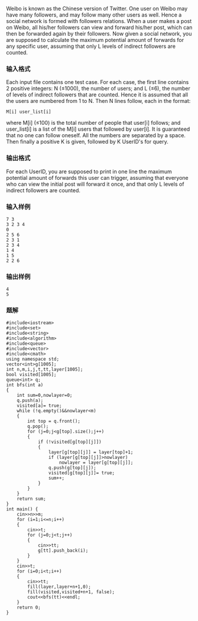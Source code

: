 Weibo is known as the Chinese version of Twitter. One user on Weibo may have many followers, and may follow many other users as well. Hence a social network is formed with followers relations. When a user makes a post on Weibo, all his/her followers can view and forward his/her post, which can then be forwarded again by their followers. Now given a social network, you are supposed to calculate the maximum potential amount of forwards for any specific user, assuming that only L levels of indirect followers are counted.
### 输入格式
Each input file contains one test case. For each case, the first line contains 2 positive integers: N (≤1000), the number of users; and L (≤6), the number of levels of indirect followers that are counted. Hence it is assumed that all the users are numbered from 1 to N. Then N lines follow, each in the format:
```
M[i] user_list[i]
```
where M[i] (≤100) is the total number of people that user[i] follows; and user_list[i] is a list of the M[i] users that followed by user[i]. It is guaranteed that no one can follow oneself. All the numbers are separated by a space.
Then finally a positive K is given, followed by K UserID's for query.
### 输出格式
For each UserID, you are supposed to print in one line the maximum potential amount of forwards this user can trigger, assuming that everyone who can view the initial post will forward it once, and that only L levels of indirect followers are counted.
### 输入样例
```
7 3
3 2 3 4
0
2 5 6
2 3 1
2 3 4
1 4
1 5
2 2 6
```
### 输出样例
```
4
5
```

### 题解
```
#include<iostream>
#include<set>
#include<string>
#include<algorithm>
#include<queue>
#include<vector>
#include<cmath>
using namespace std;
vector<int>g[1005];
int n,m,i,j,t,tt,layer[1005];
bool visited[1005];
queue<int> q;
int bfs(int a)
{
    int sum=0,nowlayer=0;
    q.push(a);
    visited[a]= true;
    while (!q.empty()&&nowlayer<m)
    {
        int top = q.front();
        q.pop();
        for (j=0;j<g[top].size();j++)
        {
            if (!visited[g[top][j]])
            {
                layer[g[top][j]] = layer[top]+1;
                if (layer[g[top][j]]>nowlayer)
                    nowlayer = layer[g[top][j]];
                q.push(g[top][j]);
                visited[g[top][j]]= true;
                sum++;
            }
        }
    }
    return sum;
}
int main() {
    cin>>n>>m;
    for (i=1;i<=n;i++)
    {
        cin>>t;
        for (j=0;j<t;j++)
        {
            cin>>tt;
            g[tt].push_back(i);
        }
    }
    cin>>t;
    for (i=0;i<t;i++)
    {
        cin>>tt;
        fill(layer,layer+n+1,0);
        fill(visited,visited+n+1, false);
        cout<<bfs(tt)<<endl;
    }
    return 0;
}
```
